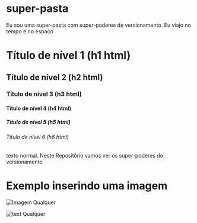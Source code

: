 # super-pasta
Eu sou uma super-pasta com super-poderes de versionamento. Eu viajo no tempo e no espaço

# Título de nível 1 (h1 html)
## Título de nível 2 (h2 html)
### Título de nível 3 (h3 html)
#### Título de nível 4 (h4 html)
##### Título de nível 5 (h5 html)
###### Título de nível 6 (h6 html)

texto normal.
Neste Repositório vamos ver os super-poderes de versionamento

# Exemplo inserindo uma imagem
![Imagem Qualquer](https://preview.redd.it/5w7v7151lsz71.jpg?width=612&format=pjpg&auto=webp&s=7bf64ee5ced85a46f4ce2b925926ebb64cdaae07)

![text Qualquer](https://youtu.be/sND3rBFFzRY?si=aBUXA-VSm45aIasM)
